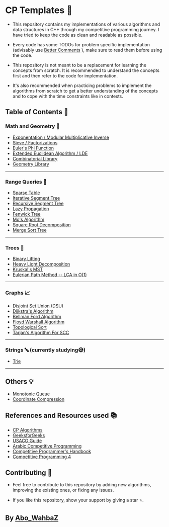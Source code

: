 # CP Templates :dart:

- This repository contains my implementations of various algorithms and data structures in C++ through my competitive programming journey. I have tried to keep the code as clean and readable as possible.

- Every code has some TODOs for problem specific implementation (advisably use [Better Comments](https://marketplace.visualstudio.com/items?itemName=aaron-bond.better-comments) ), make sure to read them before using the code.

- This repository is not meant to be a replacement for learning the concepts from scratch. It is recommended to understand the concepts first and then refer to the code for implementation.
- It's also recommended when practicing problems to implement the algorithms from scratch to get a better understanding of the concepts and to cope with the time constraints like in contests.

## Table of Contents :bookmark_tabs:

### Math and Geometry :triangular_ruler:

- [Exponentation / Modular Multiplicative Inverse ](Math/Exponentiation.cpp)
- [Sieve / Factorizations](Math/Sieve.cpp)
- [Euler's Phi Function](Math/Phi.cpp)
- [Extended Euclidean Algorithm / LDE](Math/Extended_Euclidean.cpp)
- [Combinatorial Library](Math/Combinatorics.cpp)
- [Geometry Library](Math/Geometry.cpp)

---

### Range Queries :mag_right:

- [Sparse Table](Range%20Queries/Sparse_Table.cpp)
- [Iterative Segment Tree](Range%20Queries/Iterative_Seg_Tree.cpp)
- [Recursive Segment Tree](Range%20Queries/Seg_Tree.cpp)
- [Lazy Propagation](Range%20Queries/Lazy_Seg_Tree.cpp)
- [Fenwick Tree](Range%20Queries/Fenwick%20Tree.cpp)
- [Mo's Algorithm](Range%20Queries/MO_Algorithm.cpp)
- [Square Root Decomposition](Range%20Queries/Sqrt_Decomposition.cpp)
- [Merge Sort Tree](Range%20Queries/Merge_Sort.cpp)

---

### Trees :deciduous_tree:

- [Binary Lifting](Trees/LCA.cpp)
- [Heavy Light Decomposition](Trees/HLD.cpp)
- [Kruskal's MST](Trees/Kruskal_MST.cpp)
- [Eulerian Path Method -- LCA in O(1)](Trees/Euler_LCA.cpp)

---

### Graphs :chart_with_upwards_trend:

- [Disjoint Set Union (DSU)](Graphs/DSU.cpp)
- [Dijkstra's Algorithm](Graphs/Dijkstra's%20Algorithm.cpp)
- [Bellman Ford Algorithm](Graphs/Bellman%20Ford%20Algorithm.cpp)
- [Floyd Warshall Algorithm](Graphs/Floyd.cpp)
- [Topological Sort](Graphs/Topological%20Sort.cpp)
- [Tarjan's Algorithm For SCC](Graphs/TarjanSCC.cpp)

---

### Strings :abc: (currently studying:sweat_smile:)

- [Trie](Strings/Trie.cpp)

---

## Others :bulb:

- [Monotonic Queue](Others/Monotonic_Queue.cpp)
- [Coordinate Compression](Others/Coordinate_Compression.cpp)

## References and Resources used :books:

- [CP Algorithms](https://cp-algorithms.com/)
- [GeeksforGeeks](https//geeksforgeeks.org/)
- [USACO Guide](https://usaco.guide/)
- [Arabic Competitive Programming](https://www.youtube.com/@ArabicCompetitiveProgramming)
- [Competitive Programmer's Handbook](https://cses.fi/book/book.pdf)
- [Competitive Programming 4](https://cpbook.net/)

## Contributing :construction_worker:

- Feel free to contribute to this repository by adding new algorithms, improving the existing ones, or fixing any issues.

- If you like this repository, show your support by giving a star :star:.

## By [Abo_WahbaZ](https://github.com/abowahbaz)
